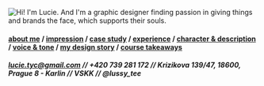 ![Hi! I'm Lucie. And I'm a graphic designer finding passion in giving things and brands the face, which supports their souls.](https://user-images.githubusercontent.com/79570985/149945606-f54ea75e-2fd7-4f9e-a638-f8c63a8fbb9a.png)

#### [about me](https://lussytea.github.io/english-for-designers/03-aboutness/) / [impression](https://lussytea.github.io/english-for-designers/02-impression/) / [case study](https://lussytea.github.io/english-for-designers/03-aboutness/case-study.html) / [experience](https://lussytea.github.io/english-for-designers/04-experience/) / [character & description](https://lussytea.github.io/english-for-designers/01-character-description/) / [voice & tone](https://lussytea.github.io/english-for-designers/05-voice-tone/) / [my design story](https://lussytea.github.io/english-for-designers/06-storytelling/) / [course takeaways](https://lussytea.github.io/english-for-designers/07-takeaways/)

##### lucie.tyc@gmail.com // +420 739 281 172 // Krizikova 139/47, 18600, Prague 8 - Karlin // VSKK // @lussy_tee
